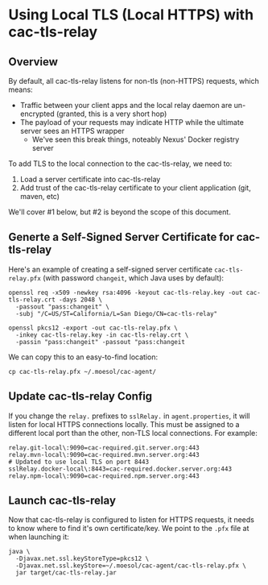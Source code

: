 Using Local TLS (Local HTTPS) with cac-tls-relay
================

Overview
----------------

By default, all cac-tls-relay listens for non-tls (non-HTTPS) requests, which means:

* Traffic between your client apps and the local relay daemon are un-encrypted (granted, this is a very short hop)
* The payload of your requests may indicate HTTP while the ultimate server sees an HTTPS wrapper
	* We've seen this break things, noteably Nexus' Docker registry server

To add TLS to the local connection to the cac-tls-relay, we need to:

1. Load a server certificate into cac-tls-relay
2. Add trust of the cac-tls-relay certificate to your client application (git, maven, etc)

We'll cover #1 below, but #2 is beyond the scope of this document.


Generte a Self-Signed Server Certificate for cac-tls-relay 
----------------

Here's an example of creating a self-signed server certificate `cac-tls-relay.pfx` (with password `changeit`, which Java uses by default):

	openssl req -x509 -newkey rsa:4096 -keyout cac-tls-relay.key -out cac-tls-relay.crt -days 2048 \
	  -passout "pass:changeit" \
	  -subj "/C=US/ST=California/L=San Diego/CN=cac-tls-relay"

	openssl pkcs12 -export -out cac-tls-relay.pfx \
	  -inkey cac-tls-relay.key -in cac-tls-relay.crt \
	  -passin "pass:changeit" -passout "pass:changeit

We can copy this to an easy-to-find location:

	cp cac-tls-relay.pfx ~/.moesol/cac-agent/


Update cac-tls-relay Config
----------------

If you change the `relay.` prefixes to `sslRelay.` in `agent.properties`,
it will listen for local HTTPS connections locally. This must be assigned
to a different local port than the other, non-TLS local connections.
For example:

	relay.git-local\:9090=cac-required.git.server.org:443
	relay.mvn-local\:9090=cac-required.mvn.server.org:443
	# Updated to use local TLS on port 8443
	sslRelay.docker-local\:8443=cac-required.docker.server.org:443
	relay.npm-local\:9090=cac-required.npm.server.org:443



Launch cac-tls-relay
----------------

Now that cac-tls-relay is configured to listen for HTTPS requests, it needs to know where
to find it's own certificate/key. We point to the `.pfx` file at when launching it:

	java \
	  -Djavax.net.ssl.keyStoreType=pkcs12 \
	  -Djavax.net.ssl.keyStore=~/.moesol/cac-agent/cac-tls-relay.pfx \
	  jar target/cac-tls-relay.jar

